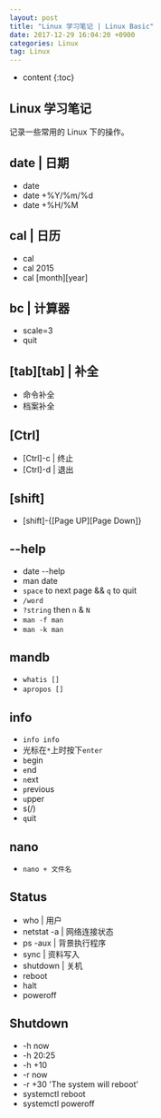 ```yaml
---
layout: post
title: "Linux 学习笔记 | Linux Basic"
date: 2017-12-29 16:04:20 +0900
categories: Linux
tag: Linux
---
```


* content
{:toc}



Linux 学习笔记
--------
记录一些常用的 Linux 下的操作。

date | 日期
-------
* date
* date +%Y/%m/%d
* date +%H/%M

cal | 日历
------
* cal
* cal 2015
* cal [month][year]

bc | 计算器
------
* scale=3
* quit

[tab][tab] | 补全
-----
* 命令补全
* 档案补全

[Ctrl]
------
* [Ctrl]-c | 终止
* [Ctrl]-d | 退出

[shift]
------
* [shift]-{[Page UP][Page Down]}

--help
-------
* date --help
* man date
* `space` to next page && `q` to quit
* `/word`
* `?string` then `n` & `N`
* `man -f man`
* `man -k man`

mandb
-----
* `whatis []`
* `apropos []`

info
-----
* `info info`
* 光标在`*`上时按下`enter`
* `b`egin
* `e`nd
* `n`ext
* `p`revious
* `u`pper
* s(/)
* `q`uit

nano
------
* `nano + 文件名`

Status
------
* who | 用户
* netstat -a | 网络连接状态
* ps -aux | 背景执行程序
* sync | 资料写入
* shutdown | 关机
* reboot
* halt
* poweroff

Shutdown
------
* -h now
* -h 20:25
* -h +10
* -r now
* -r +30 'The system will reboot'
* systemctl reboot
* systemctl poweroff





